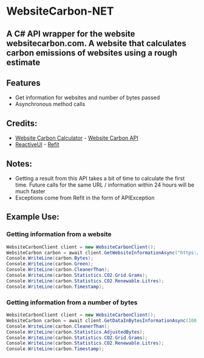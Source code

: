 # WebsiteCarbon-NET
## A C# API wrapper for the website websitecarbon.com. A website that calculates carbon emissions of websites using a rough estimate

## Features
- Get information for websites and number of bytes passed
- Asynchronous method calls

## Credits:
- [Website Carbon Calculator](https://www.websitecarbon.com/) - [Website Carbon API](https://api.websitecarbon.com/)
- [ReactiveUI](https://github.com/reactiveui/) - [Refit](https://github.com/reactiveui/refit)

## Notes:
- Getting a result from this API takes a bit of time to calculate the first time. Future calls for the same URL / information within 24 hours will be much faster
- Exceptions come from Refit in the form of APIException

## Example Use:
### Getting information from a website
```csharp
WebsiteCarbonClient client = new WebsiteCarbonClient();
WebsiteCarbon carbon = await client.GetWebsiteInformationAsync("https://github.com/");
Console.WriteLine(carbon.Bytes);
Console.WriteLine(carbon.Green);
Console.WriteLine(carbon.CleanerThan);
Console.WriteLine(carbon.Statistics.CO2.Grid.Grams);
Console.WriteLine(carbon.Statistics.CO2.Renewable.Litres);
Console.WriteLine(carbon.Timestamp);
```

### Getting information from a number of bytes
```csharp
WebsiteCarbonClient client = new WebsiteCarbonClient();
WebsiteCarbon carbon = await client.GetDataInBytesInformationAsync(100, 1); // 100 is # of bytes, 1 is green status (can be any number, preferably 0 or 1 representing False and True respectively)
Console.WriteLine(carbon.CleanerThan);
Console.WriteLine(carbon.Statistics.AdjustedBytes);
Console.WriteLine(carbon.Statistics.CO2.Grid.Grams);
Console.WriteLine(carbon.Statistics.CO2.Renewable.Litres);
Console.WriteLine(carbon.Timestamp);
```